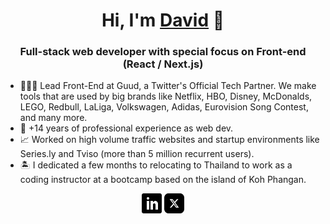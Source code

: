 <h1 align="center">Hi, I'm <a href="https://davidmaillo.com" target="_blank">David</a> 👋</h1>

<h3 align="center">Full-stack web developer with special focus on Front-end (React / Next.js)</h3>

- 👨🏻‍💻 Lead Front-End at Guud, a Twitter's Official Tech Partner. We make tools that are used by big brands like Netflix, HBO, Disney, McDonalds, LEGO, Redbull, LaLiga, Volkswagen, Adidas, Eurovision Song Contest, and many more.
- 🌇 +14 years of professional experience as web dev.
- 📈 Worked on high volume traffic websites and startup environments like Series.ly and Tviso (more than 5 million recurrent users).
- 🏝 I dedicated a few months to relocating to Thailand to work as a coding instructor at a bootcamp based on the island of Koh Phangan.


<p align="center">
  <a href="https://www.linkedin.com/in/davidmaillo"><img alt="LinkedIn" title="LinkedIn" height="32" width="32" src="assets/linkedin-black.svg"></a>
  <a href="https://twitter.com/davidmaillo"><img alt="Twitter" title="Twitter" height="32" width="32" src="assets/x.svg"></a>
</p>
